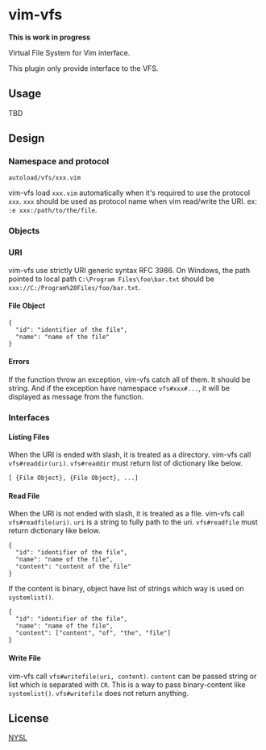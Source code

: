# vim-vfs

**This is work in progress**

Virtual File System for Vim interface.

This plugin only provide interface to the VFS.

## Usage

TBD

## Design

### Namespace and protocol

```
autoload/vfs/xxx.vim
```

vim-vfs load `xxx.vim` automatically when it's required to use the protocol `xxx`.
`xxx` should be used as protocol name when vim read/write the URI. ex: `:e xxx:/path/to/the/file`.

### Objects

### URI

vim-vfs use strictly URI generic syntax RFC 3986. On Windows, the path pointed to local path `C:\Program Files\foo\bar.txt` should be `xxx://C:/Program%20Files/foo/bar.txt`.

#### File Object

```
{
  "id": "identifier of the file",
  "name": "name of the file"
}
```

#### Errors

If the function throw an exception, vim-vfs catch all of them. It should be string. And if the exception have namespace `vfs#xxx#...`, it will be displayed as message from the function.

### Interfaces

#### Listing Files

When the URI is ended with slash, it is treated as a directory. vim-vfs call `vfs#readdir(uri)`. `vfs#readdir` must return list of dictionary like below.

```
[ {File Object}, {File Object}, ...]
```

#### Read File

When the URI is not ended with slash, it is treated as a file. vim-vfs call `vfs#readfile(uri)`. `uri` is a string to fully path to the uri. `vfs#readfile` must return dictionary like below.

```
{
  "id": "identifier of the file",
  "name": "name of the file",
  "content": "content of the file"
}
```

If the content is binary, object have list of strings which way is used on `systemlist()`.

```
{
  "id": "identifier of the file",
  "name": "name of the file",
  "content": ["content", "of", "the", "file"]
}
```

#### Write File

vim-vfs call `vfs#writefile(uri, content)`. `content` can be passed string or list which is separated with `CR`. This is a way to pass binary-content like `systemlist()`. `vfs#writefile` does not return anything.

## License

[NYSL](http://www.kmonos.net/nysl/index.en.html)
